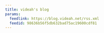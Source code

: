 ```yaml
---
title: videah's blog
params:
  feedlink: https://blog.videah.net/rss.xml
  feedid: 98636b56f5db632bad75ac19600cdf81
---
```

